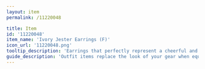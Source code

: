 ```yaml
---
layout: item
permalink: /11220048

title: Item
id: '11220048'
item_name: 'Ivory Jester Earrings (F)'
icon_url: '11220048.png'
tooltip_description: 'Earrings that perfectly represent a cheerful and lively personality.'
guide_description: 'Outfit items replace the look of your gear when equipped.'
---
```

